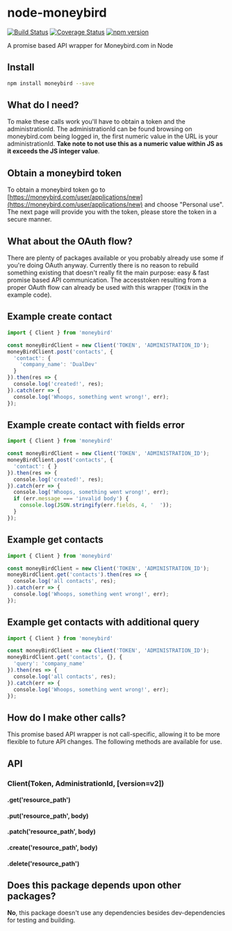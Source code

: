 # node-moneybird

[![Build Status](https://travis-ci.org/renedx/node-moneybird.svg?branch=master)](https://travis-ci.org/renedx/node-moneybird)
[![Coverage Status](https://coveralls.io/repos/github/renedx/node-moneybird/badge.svg?branch=master)](https://coveralls.io/github/renedx/node-moneybird?branch=master)
[![npm version](https://badge.fury.io/js/moneybird.svg)](https://badge.fury.io/js/moneybird)

A promise based API wrapper for Moneybird.com in Node

## Install
```bash
npm install moneybird --save
```

## What do I need?
To make these calls work you'll have to obtain a token and the administrationId. The administrationId can be found browsing on moneybird.com being logged in, the first numeric value in the URL is your administrationId. **Take note to not use this as a numeric value within JS as it exceeds the JS integer value**.

## Obtain a moneybird token
To obtain a moneybird token go to [https://moneybird.com/user/applications/new](https://moneybird.com/user/applications/new) and choose "Personal use". The next page will provide you with the token, please store the token in a secure manner.

## What about the OAuth flow?
There are plenty of packages available or you probably already use some if you're doing OAuth anyway. Currently there is no reason to rebuild something existing that doesn't really fit the main purpose: easy & fast promise based API communication. The accesstoken resulting from a proper OAuth flow can already be used with this wrapper (`TOKEN` in the example code).

## Example create contact
```js
import { Client } from 'moneybird'

const moneyBirdClient = new Client('TOKEN', 'ADMINISTRATION_ID');
moneyBirdClient.post('contacts', {
  'contact': {
    'company_name': 'DualDev'
  }
}).then(res => {
  console.log('created!', res);
}).catch(err => {
  console.log('Whoops, something went wrong!', err);
});
```

## Example create contact with fields error
```js
import { Client } from 'moneybird'

const moneyBirdClient = new Client('TOKEN', 'ADMINISTRATION_ID');
moneyBirdClient.post('contacts', {
  'contact': { }
}).then(res => {
  console.log('created!', res);
}).catch(err => {
  console.log('Whoops, something went wrong!', err);
  if (err.message === 'invalid body') {
    console.log(JSON.stringify(err.fields, 4, '  '));
  }
});
```

## Example get contacts
```js
import { Client } from 'moneybird'

const moneyBirdClient = new Client('TOKEN', 'ADMINISTRATION_ID');
moneyBirdClient.get('contacts').then(res => {
  console.log('all contacts', res);
}).catch(err => {
  console.log('Whoops, something went wrong!', err);
});
```

## Example get contacts with additional query
```js
import { Client } from 'moneybird'

const moneyBirdClient = new Client('TOKEN', 'ADMINISTRATION_ID');
moneyBirdClient.get('contacts', {}, {
  'query': 'company_name'
}).then(res => {
  console.log('all contacts', res);
}).catch(err => {
  console.log('Whoops, something went wrong!', err);
});
```

## How do I make other calls?
This promise based API wrapper is not call-specific, allowing it to be more flexible to future API changes. The following methods are available for use.

## API
### Client(Token, AdministrationId, [version=v2])
#### .get('resource_path')
#### .put('resource_path', body)
#### .patch('resource_path', body)
#### .create('resource_path', body)
#### .delete('resource_path')

## Does this package depends upon other packages?
**No**, this package doesn't use any dependencies besides dev-dependencies for testing and building.
